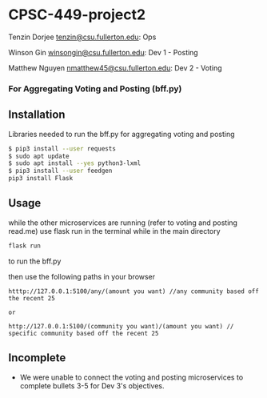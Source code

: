 # CPSC-449-project2

Tenzin Dorjee tenzin@csu.fullerton.edu: Ops

Winson Gin winsongin@csu.fullerton.edu: Dev 1 - Posting

Matthew Nguyen nmatthew45@csu.fullerton.edu: Dev 2 - Voting

### For Aggregating Voting and Posting (bff.py)
## Installation
Libraries needed to run the bff.py for aggregating voting and posting
```bash
$ pip3 install --user requests
$ sudo apt update
$ sudo apt install --yes python3-lxml
$ pip3 install --user feedgen
pip3 install Flask

```

## Usage

while the other microservices are running (refer to voting and posting read.me) 
use flask run in the terminal while in the main directory
```bash
flask run 
```
to run the bff.py

then use the following paths in your browser

```
htttp://127.0.0.1:5100/any/(amount you want) //any community based off the recent 25 

or 

http://127.0.0.1:5100/(community you want)/(amount you want) // specific community based off the recent 25

```

## Incomplete 
 - We were unable to connect the voting and posting microservices to complete bullets 3-5 for Dev 3's objectives.
